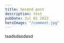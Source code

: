 ```yaml
---
title: Second post
description: test
pubDate: Jul 01 2022
heroImage: "/comment.jpg"
---
```


t﻿sadsdasdasd

<!-- ---
title: "Second post"
description: "Lorem ipsum dolor sit amet"
pubDate: "Jul 15 2022"
heroImage: "/blog-placeholder-4.jpg"
---

t﻿sadsdasdasd -->
